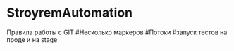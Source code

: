 # StroyremAutomation

Правила работы с GIT
#Несколько маркеров
#Потоки 
#запуск тестов на проде и на stage

